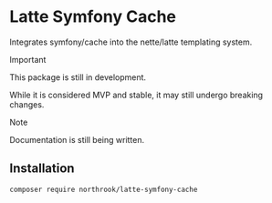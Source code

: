 # Latte Symfony Cache

Integrates symfony/cache into the nette/latte templating system.

> [!IMPORTANT]
> This package is still in development.
>
> While it is considered MVP and stable, it may still undergo breaking changes.

> [!NOTE]
> Documentation is still being written.

## Installation

```bash
composer require northrook/latte-symfony-cache
``` 